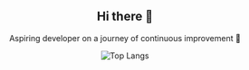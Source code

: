<div align="center">
  <h2>Hi there 👋</h2>
  <p>Aspiring developer on a journey of continuous improvement 💪</p>

  ![Top Langs](https://github-readme-stats-git-masterrstaa-rickstaa.vercel.app/api/top-langs/?username=Cedricsia&theme=dracula)
</div>

